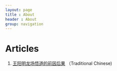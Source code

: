 ```yaml
---
layout: page
title : About
header : About
group: navigation
---
```

# Articles
1. [王阳明龙场悟道的前因后果](http://sdrv.ms/GVdO93 "王阳明龙场悟道的前因后果") （Traditional Chinese)
